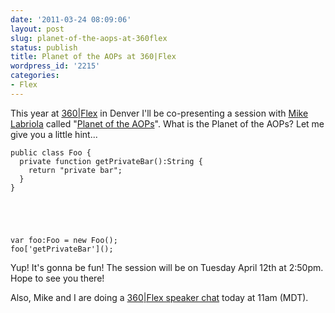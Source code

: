 ```yaml
---
date: '2011-03-24 08:09:06'
layout: post
slug: planet-of-the-aops-at-360flex
status: publish
title: Planet of the AOPs at 360|Flex
wordpress_id: '2215'
categories:
- Flex
---
```


This year at [360|Flex](http://www.360flex.com/) in Denver I'll be co-presenting a session with [Mike Labriola](http://www.digitalprimates.net/author/codeslinger/) called "[Planet of the AOPs](http://www.360flex.com/schedule/)".  What is the Planet of the AOPs?  Let me give you a little hint...

    
    public class Foo {
      private function getPrivateBar():String {
        return "private bar";
      }
    }




    
    var foo:Foo = new Foo();
    foo['getPrivateBar']();



Yup!  It's gonna be fun!  The session will be on Tuesday April 12th at 2:50pm.  Hope to see you there!

Also, Mike and I are doing a [360|Flex speaker chat](http://www.360flex.com/blog/2011/03/360flex-2011-speaker-chat-michael-labriola/) today at 11am (MDT).
